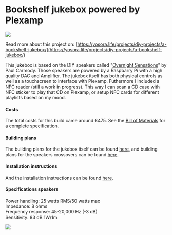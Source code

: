 # Bookshelf jukebox powered by Plexamp

<img src="https://gitlab.com/YosoraLife/plexamp-jukebox/-/raw/main/_Resources/bookshelf-jukebox.png" />

Read more about this project on: [https://yosora.life/projects/diy-projects/a-bookshelf-jukebox/](https://yosora.life/projects/diy-projects/a-bookshelf-jukebox/)

This jukebox is based on the DIY speakers called "[Overnight Sensations](https://sites.google.com/site/undefinition/bookshelf-speakers/diy-overnightsensations)" by Paul Carmody. Those speakers are powered by a Raspbarry Pi with a high quality DAC and Amplifier. The jukebox itself has both physical controls as well as a touchscreen to interface with Plexamp. Futhermore I included a NFC reader (still a work in progress). This way I can scan a CD case with NFC sticker to play that CD on Plexamp, or setup NFC cards for different playlists based on my mood. 

#### Costs
The total costs for this build came around €475. See the [Bill of Materials](/BOM.md) for a complete specification. 

#### Building plans
The building plans for the jukebox itself can be found [here](/Building%20plans/Plexamp%20jukebox%20buildplan.pdf), and building plans for the speakers crossovers can be found [here](/Building%20plans/Speaker%20cross-over%20buildplan.pdf).

#### Installation instructions
And the installation instructions can be found [here](/INSTALL.md).

#### Specifications speakers
Power handling: 25 watts RMS/50 watts max<br>
Impedance: 8 ohms<br>
Frequency response: 45-20,000 Hz (-3 dB)<br>
Sensitivity: 83 dB 1W/1m

<img src="https://gitlab.com/YosoraLife/plexamp-jukebox/-/raw/main/_Resources/bookshelf-jukebox-finished.JPG" />